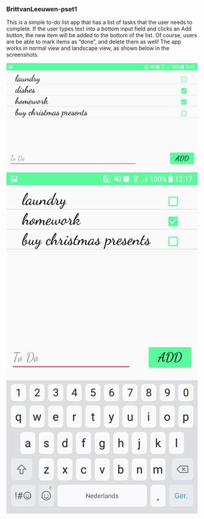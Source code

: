 ### BrittvanLeeuwen-pset1

This is a simple to-do list app that has a list of tasks that the user needs to complete.
If the user types text into a bottom input field and clicks an Add button, the new item will be added to the bottom of the list.
Of course, users are be able to mark items as “done”, and delete them as well!
The app works in normal view and landscape view, as shown below in the screenshots.

![screenshot app](docs/Screenshot_20171123-121645.png)
![screenshot app](docs/Screenshot_20171123-121719.png)
